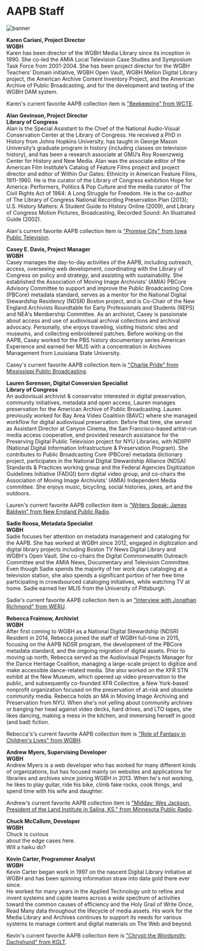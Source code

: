 # AAPB Staff

![banner](/page-banners/banner5.jpg)

**Karen Cariani, Project Director**<br/>
**WGBH**<br/>
Karen has been director of the WGBH Media Library since its inception in 1990. 
She co-led the AMIA Local Television Case Studies and Symposium Task Force from 
2001-2004.  She has been project director for the WGBH Teachers’ Domain 
initiative, WGBH Open Vault, WGBH Mellon Digital Library project, the American 
Archive Content Inventory Project, and the American Archive of Public 
Broadcasting, and for the development and testing of the WGBH DAM 
system.  

Karen's current favorite AAPB collection item is ["Beekeeping" from 
WCTE](/catalog/cpb-aacip_23-12m640f2).

**Alan Gevinson, Project Director**<br/>
**Library of Congress**<br/>
Alan is the Special Assistant to the Chief of the National Audio-Visual 
Conservation Center at the Library of Congress. He received a PhD in History 
from Johns Hopkins University, has taught in George Mason University’s graduate 
program in history (including classes on television history), and has been a 
research associate at GMU’s Roy Rosenzweig Center for History and New Media. 
Alan was the associate editor of the American Film Institute’s Catalog of 
Feature Films project and project director and editor of Within Our Gates: 
Ethnicity in American Feature Films, 1911-1960. He is the curator of the 
Library of Congress exhibition Hope for America: Performers, Politics & Pop 
Culture and the media curator of The Civil Rights Act of 1964: A Long Struggle 
for Freedom. He is the co-author of The Library of Congress National Recording 
Preservation Plan (2013); U.S. History Matters: A Student Guide to History 
Online (2009), and Library of Congress Motion Pictures, Broadcasting, Recorded 
Sound: An Illustrated Guide (2002).

Alan's current favorite AAPB collection item is ["Promise City" from Iowa 
Public Television](/catalog/cpb-aacip_37-010p2nvv).

**Casey E. Davis, Project Manager**<br/>
**WGBH**<br/>
Casey manages the day-to-day activities of the AAPB, including outreach, 
access, overseeing web development, coordinating with the Library of Congress 
on policy and strategy, and assisting with sustainability. She established the 
Association of Moving Image Archivists’ (AMIA)  PBCore Advisory Committee to 
support and improve the Public Broadcasting Core (PBCore) metadata standard, 
serves as a mentor for the National Digital Stewardship Residency (NDSR) Boston 
project, and is Co-Chair of the New England Archivists Roundtable for Early 
Professionals and Students (REPS) and NEA's Membership Committee. As an 
archivist, Casey is passionate about access and use of audiovisual archival 
collections and archival advocacy. Personally, she enjoys traveling, visiting 
historic sites and museums, and collecting embroidered patches. Before working 
on the AAPB, Casey worked for the PBS history documentary series American 
Experience and earned her MLIS with a concentration in Archives Management from 
Louisiana State University.

Casey's current favorite AAPB collection item is ["Charlie Pride" from 
Mississippi Public Broadcasting](/catalog/cpb-aacip_60-39k3jfc6).

**Lauren Sorensen, Digital Conversion Specialist**<br/>
**Library of Congress**<br/>
An audiovisual archivist & conservator interested in digital preservation, 
community initiatives, metadata and open access, Lauren manages preservation 
for the American Archive of Public Broadcasting. Lauren previously worked for 
Bay Area Video Coalition (BAVC) where she managed workflow for digital 
audiovisual preservation. Before that time, she served as Assistant Director at 
Canyon Cinema, the San Francisco-based artist-run media access cooperative, and 
provided research assistance for the Preserving Digital Public Television 
project for NYU Libraries, with NDIIPP (National Digital Information 
Infrastructure & Preservation Program). She contributes to Public Broadcasting 
Core (PBCore) metadata dictionary project, participates in the National Digital 
Stewardship Alliance (NDSA) Standards & Practices working group and the Federal 
Agencies Digitization Guidelines Initiative (FADGI) born digital video group, 
and co-chairs the Association of Moving Image Archivists’ (AMIA) Independent 
Media committee. She enjoys music, bicycling, social histories, jokes, art and 
the outdoors. 

Lauren's current favorite AAPB collection item is [“Writers Speak: James 
Baldwin” from New England Public Radio](/catalog/cpb-aacip_305-86nzshkq).

**Sadie Roosa, Metadata Specialist**<br/>
**WGBH**<br/>
Sadie focuses her attention on metadata management and cataloging for the AAPB. 
She has worked at WGBH since 2012, engaged in digitization and digital library 
projects including Boston TV News Digital Library and WGBH's Open Vault. She 
co-chairs the Digital Commonwealth Outreach Committee and the AMIA News, 
Documentary and Television Committee. Even though Sadie spends the majority of 
her work days cataloging at a television station, she also spends a significant 
portion of her free time participating in crowdsourced cataloging initiatives, 
while watching TV at home. Sadie earned her MLIS from the University of 
Pittsburgh. 

Sadie's current favorite AAPB collection item is an ["Interview with Jonathan 
Richmond" from WERU](/catalog/cpb-aacip_301-956djt0n ).

**Rebecca Fraimow, Archivist**<br/>
**WGBH**<br/>
After first coming to WGBH as a National Digital Stewardship (NDSR) Resident in 2014, Rebecca joined the staff of WGBH full-time in 2015, focusing on the AAPB NDSR program, the development of the PBCore metadata standard, and the ongoing migration of digital assets.  Prior to moving up north, Rebecca served as the Audiovisual Projects Manager for the Dance Heritage Coalition, managing a large-scale project to digitize and make accessible dance-related media.  She also worked on the XFR STN exhibit at the New Museum, which opened up video preservation to the public, and subsequently co-founded XFR Collective, a New York-based nonprofit organization focused on the preservation of at-risk and obsolete community media.  Rebecca holds an MA in Moving Image Archiving and Preservation from NYU.  When she's not yelling about community archives or banging her head against video decks, hard drives, and LTO tapes, she likes dancing, making a mess in the kitchen, and immersing herself in good (and bad) fiction.  

Rebecca's's current favorite AAPB collection item is ["Role of Fantasy in Children's Lives" from WGBH](/catalog/cpb-aacip_15-5717m0428t).

**Andrew Myers, Supervising Developer**<br/>
**WGBH**<br/>
Andrew Myers is a web developer who has worked for many different kinds of 
organizations, but has focused mainly on websites and applications for 
libraries and archives since joining WGBH in 2013. When he's not working, he 
likes to play guitar, ride his bike, climb fake rocks, cook things, and spend 
time with his wife and daughter.

Andrew's current favorite AAPB collection item is ["Midday: Wes Jackson, 
President of the Land Institute in Salina, KS," from Minnesota Public 
Radio](/catalog/cpb-aacip_43-752fr84r).

**Chuck McCallum, Developer**<br/>
**WGBH**<br/>
Chuck is curious<br/>
about the edge cases here.<br/>
Will a haiku do?<br/>

**Kevin Carter, Programmer Analyst**<br/>
**WGBH**<br/>
Kevin Carter began work in 1997 on the nascent Digital Library Initiative at 
WGBH and has been spinning information straw into data gold there ever since.  
He worked for many years in the Applied Technology unit to refine and invent 
systems and cajole teams across a wide spectrum of activities toward the common 
causes of efficiency and the Holy Grail of Write Once, Read Many data 
throughout the lifecycle of media assets.  His work for the Media Library and 
Archives continues to support its needs for various systems to manage content 
and digital materials on The Web and beyond.

Kevin's current favorite AAPB collection item is ["Chrysti the Wordsmith: 
Dachshund" from KGLT](/catalog/cpb-aacip_309-375tb64n).

